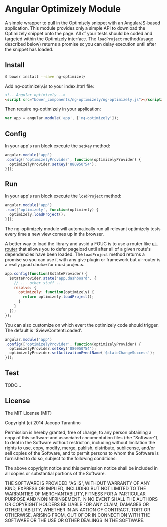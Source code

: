 # Angular Optimizely Module

A simple wrapper to pull in the Optimizely snippet with an AngularJS-based application. This module provides only a simple API to download the Optimizely snippet onto the page. All of your tests should be coded and targeted within the Optimizely interface. The `loadProject` method(usage described below) returns a promise so you can delay execution until after the snippet has loaded.

## Install

```bash
$ bower install --save ng-optimizely
```

Add ng-optimizely.js to your index.html file:

```html
<!-- Angular optimizely -->
<script src="bower_components/ng-optimizely/ng-optimizely.js"></script>
```

Then require ng-optimizely in your application:

```javascript
var app = angular.module('app', ['ng-optimizely']);
```

## Config

In your app's run block execute the `setKey` method:

```javascript
angular.module('app')
.config(['optimizelyProvider', function(optimizelyProvider) {
  optimizelyProvider.setKey('880950754');
}]);
```

## Run

In your app's run block execute the `loadProject` method:

```javascript
angular.module('app')
.run(['optimizely', function(optimizely) {
  optimizely.loadProject();
}]);
```

The ng-optimizely module will automatically run all relevant optimizely tests every time a new view comes up in the browser.

A better way to load the library and avoid a FOUC is to use a router like [ui-router](https://github.com/angular-ui/ui-router) that allows you to defer pageload until after all of a given route's dependencies have been loaded. The `loadProject` method returns a promise so you can use it with any give plugin or framework but ui-router is a really good choice for most projects.

```javascript
app.config(function($stateProvider) {
  $stateProvider.state('app.dashboard', {
    // ... other stuff ...
    resolve: {
      optimizely: function(optimizely) {
        return optimizely.loadProject();
      }
    }
  });
});
```

You can also customize on which event the optimizely code should trigger. The default is '$viewContentLoaded'.

```javascript
angular.module('app')
.config(['optimizelyProvider', function(optimizelyProvider) {
  optimizelyProvider.setKey('880950754');
  optimizelyProvider.setActivationEventName('$stateChangeSuccess');
}]);
```

## Test

TODO...

## License

The MIT License (MIT)

Copyright (c) 2014 Jacopo Tarantino

Permission is hereby granted, free of charge, to any person obtaining a copy
of this software and associated documentation files (the "Software"), to deal
in the Software without restriction, including without limitation the rights
to use, copy, modify, merge, publish, distribute, sublicense, and/or sell
copies of the Software, and to permit persons to whom the Software is
furnished to do so, subject to the following conditions:

The above copyright notice and this permission notice shall be included in
all copies or substantial portions of the Software.

THE SOFTWARE IS PROVIDED "AS IS", WITHOUT WARRANTY OF ANY KIND, EXPRESS OR
IMPLIED, INCLUDING BUT NOT LIMITED TO THE WARRANTIES OF MERCHANTABILITY,
FITNESS FOR A PARTICULAR PURPOSE AND NONINFRINGEMENT. IN NO EVENT SHALL THE
AUTHORS OR COPYRIGHT HOLDERS BE LIABLE FOR ANY CLAIM, DAMAGES OR OTHER
LIABILITY, WHETHER IN AN ACTION OF CONTRACT, TORT OR OTHERWISE, ARISING FROM,
OUT OF OR IN CONNECTION WITH THE SOFTWARE OR THE USE OR OTHER DEALINGS IN
THE SOFTWARE.
